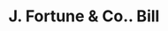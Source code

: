 ---
doi: 10.7916/D83V0V55
date_other: '1860'
date_other_textual: 1860-1869
form: printed ephemera
genre:
- Invoices
name:
- J. Fortune & Co.
object_in_context_url: https://biggert.cul.columbia.edu/items/view/ave_biggert_00399
subject_hierarchical_geographic:
- Boston, Massachusetts, United States
subject_name:
- J. Fortune & Co.
title: J. Fortune & Co.. Bill
sort_title: J. Fortune & Co.. Bill
call_number: ave_biggert_00399
coordinates:
- 42.35805555555556,-71.06361111111111
pid: ave_biggert_00399
identifiers: ave_biggert_00399
permalink: /biggert/ave_biggert_00399/
layout: iiif-image-page
---